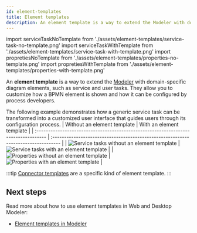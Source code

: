 ```yaml
---
id: element-templates
title: Element templates
description: An element template is a way to extend the Modeler with domain-specific diagram elements.
---
```


import serviceTaskNoTemplate from './assets/element-templates/service-task-no-template.png'
import serviceTaskWithTemplate from './assets/element-templates/service-task-with-template.png'
import propretiesNoTemplate from './assets/element-templates/properties-no-template.png'
import propretiesWithTemplate from './assets/element-templates/properties-with-template.png'

An **element template** is a way to extend the [Modeler](../modeler/about-modeler.md) with domain-specific diagram elements, such as service and user tasks. They allow you to customize how a BPMN element is shown and how it can be configured by process developers.

The following example demonstrates how a generic service task can be transformed into a customized user interface that guides users through its configuration process.
| Without an element template | With an element template |
| :---------------------------------------------------------------------------------- | :--------------------------------------------------------------------------------- |
| <img src={serviceTaskNoTemplate} alt="Service tasks without an element template" /> | <img src={serviceTaskWithTemplate} alt="Service tasks with an element template" /> |
| <img src={propretiesNoTemplate} alt="Properties without an element template" /> | <img src={propretiesWithTemplate} alt="Properties with an element template" /> |

:::tip
[Connector templates](../connectors/custom-built-connectors/connector-templates.md) are a specific kind of element template.
:::

## Next steps

Read more about how to use element templates in Web and Desktop Modeler:

- [Element templates in Modeler](/components/modeler/element-templates/element-templates.md)
